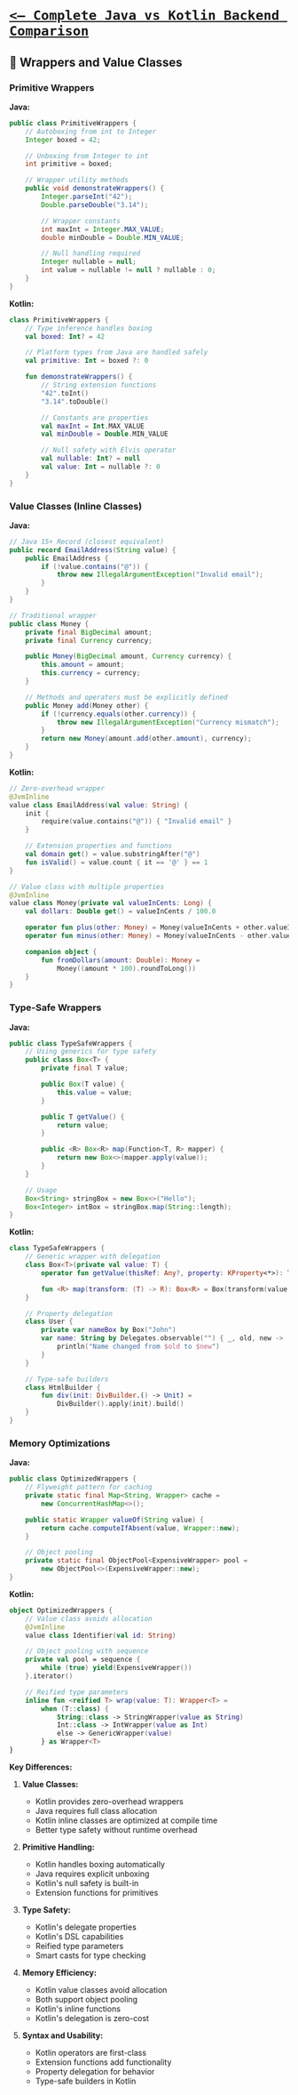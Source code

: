 # [`<— Complete Java vs Kotlin Backend Comparison`](../JavaVsKotlin.md)

## 🎁 Wrappers and Value Classes

### Primitive Wrappers

**Java:**

```java
public class PrimitiveWrappers {
    // Autoboxing from int to Integer
    Integer boxed = 42;

    // Unboxing from Integer to int
    int primitive = boxed;

    // Wrapper utility methods
    public void demonstrateWrappers() {
        Integer.parseInt("42");
        Double.parseDouble("3.14");

        // Wrapper constants
        int maxInt = Integer.MAX_VALUE;
        double minDouble = Double.MIN_VALUE;

        // Null handling required
        Integer nullable = null;
        int value = nullable != null ? nullable : 0;
    }
}
```

**Kotlin:**

```kotlin
class PrimitiveWrappers {
    // Type inference handles boxing
    val boxed: Int? = 42

    // Platform types from Java are handled safely
    val primitive: Int = boxed ?: 0

    fun demonstrateWrappers() {
        // String extension functions
        "42".toInt()
        "3.14".toDouble()

        // Constants are properties
        val maxInt = Int.MAX_VALUE
        val minDouble = Double.MIN_VALUE

        // Null safety with Elvis operator
        val nullable: Int? = null
        val value: Int = nullable ?: 0
    }
}
```

### Value Classes (Inline Classes)

**Java:**

```java
// Java 15+ Record (closest equivalent)
public record EmailAddress(String value) {
    public EmailAddress {
        if (!value.contains("@")) {
            throw new IllegalArgumentException("Invalid email");
        }
    }
}

// Traditional wrapper
public class Money {
    private final BigDecimal amount;
    private final Currency currency;

    public Money(BigDecimal amount, Currency currency) {
        this.amount = amount;
        this.currency = currency;
    }

    // Methods and operators must be explicitly defined
    public Money add(Money other) {
        if (!currency.equals(other.currency)) {
            throw new IllegalArgumentException("Currency mismatch");
        }
        return new Money(amount.add(other.amount), currency);
    }
}
```

**Kotlin:**

```kotlin
// Zero-overhead wrapper
@JvmInline
value class EmailAddress(val value: String) {
    init {
        require(value.contains("@")) { "Invalid email" }
    }

    // Extension properties and functions
    val domain get() = value.substringAfter("@")
    fun isValid() = value.count { it == '@' } == 1
}

// Value class with multiple properties
@JvmInline
value class Money(private val valueInCents: Long) {
    val dollars: Double get() = valueInCents / 100.0

    operator fun plus(other: Money) = Money(valueInCents + other.valueInCents)
    operator fun minus(other: Money) = Money(valueInCents - other.valueInCents)

    companion object {
        fun fromDollars(amount: Double): Money =
            Money((amount * 100).roundToLong())
    }
}
```

### Type-Safe Wrappers

**Java:**

```java
public class TypeSafeWrappers {
    // Using generics for type safety
    public class Box<T> {
        private final T value;

        public Box(T value) {
            this.value = value;
        }

        public T getValue() {
            return value;
        }

        public <R> Box<R> map(Function<T, R> mapper) {
            return new Box<>(mapper.apply(value));
        }
    }

    // Usage
    Box<String> stringBox = new Box<>("Hello");
    Box<Integer> intBox = stringBox.map(String::length);
}
```

**Kotlin:**

```kotlin
class TypeSafeWrappers {
    // Generic wrapper with delegation
    class Box<T>(private val value: T) {
        operator fun getValue(thisRef: Any?, property: KProperty<*>): T = value

        fun <R> map(transform: (T) -> R): Box<R> = Box(transform(value))
    }

    // Property delegation
    class User {
        private var nameBox by Box("John")
        var name: String by Delegates.observable("") { _, old, new ->
            println("Name changed from $old to $new")
        }
    }

    // Type-safe builders
    class HtmlBuilder {
        fun div(init: DivBuilder.() -> Unit) =
            DivBuilder().apply(init).build()
    }
}
```

### Memory Optimizations

**Java:**

```java
public class OptimizedWrappers {
    // Flyweight pattern for caching
    private static final Map<String, Wrapper> cache =
        new ConcurrentHashMap<>();

    public static Wrapper valueOf(String value) {
        return cache.computeIfAbsent(value, Wrapper::new);
    }

    // Object pooling
    private static final ObjectPool<ExpensiveWrapper> pool =
        new ObjectPool<>(ExpensiveWrapper::new);
}
```

**Kotlin:**

```kotlin
object OptimizedWrappers {
    // Value class avoids allocation
    @JvmInline
    value class Identifier(val id: String)

    // Object pooling with sequence
    private val pool = sequence {
        while (true) yield(ExpensiveWrapper())
    }.iterator()

    // Reified type parameters
    inline fun <reified T> wrap(value: T): Wrapper<T> =
        when (T::class) {
            String::class -> StringWrapper(value as String)
            Int::class -> IntWrapper(value as Int)
            else -> GenericWrapper(value)
        } as Wrapper<T>
}
```

**Key Differences:**

1. **Value Classes:**

   - Kotlin provides zero-overhead wrappers
   - Java requires full class allocation
   - Kotlin inline classes are optimized at compile time
   - Better type safety without runtime overhead

2. **Primitive Handling:**

   - Kotlin handles boxing automatically
   - Java requires explicit unboxing
   - Kotlin's null safety is built-in
   - Extension functions for primitives

3. **Type Safety:**

   - Kotlin's delegate properties
   - Kotlin's DSL capabilities
   - Reified type parameters
   - Smart casts for type checking

4. **Memory Efficiency:**

   - Kotlin value classes avoid allocation
   - Both support object pooling
   - Kotlin's inline functions
   - Kotlin's delegation is zero-cost

5. **Syntax and Usability:**
   - Kotlin operators are first-class
   - Extension functions add functionality
   - Property delegation for behavior
   - Type-safe builders in Kotlin
